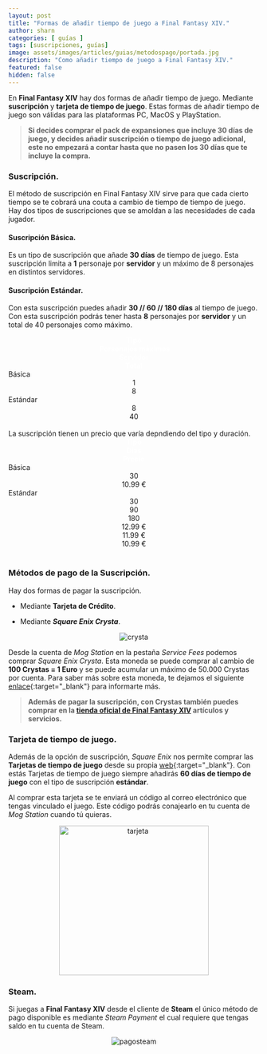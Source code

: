 ```yaml
---
layout: post
title: "Formas de añadir tiempo de juego a Final Fantasy XIV."
author: sharn
categories: [ guías ]
tags: [suscripciones, guías]
image: assets/images/articles/guias/metodospago/portada.jpg
description: "Como añadir tiempo de juego a Final Fantasy XIV."
featured: false
hidden: false
---
```

En **Final Fantasy XIV** hay dos formas de añadir tiempo de juego. Mediante **suscripción** y **tarjeta de tiempo de juego**. Estas formas de añadir tiempo de juego son válidas para las plataformas PC, MacOS y PlayStation.

<blockquote>
<b>Si decides comprar el pack de expansiones que incluye 30 días de juego, y decides añadir suscripción o tiempo de juego adicional, este no empezará a contar hasta que no pasen los 30 días que te incluye la compra.</b>
</blockquote> 

### Suscripción.

El método de suscripción en Final Fantasy XIV sirve para que cada cierto tiempo se te cobrará una couta a cambio de tiempo de tiempo de juego. Hay dos tipos de suscripciones que se amoldan a las necesidades de cada jugador.

#### Suscripción Básica.

Es un tipo de suscripción que añade **30 días** de tiempo de juego. Esta suscripción limita a **1** personaje por **servidor** y un máximo de 8 personajes en distintos servidores.

#### Suscripción Estándar.

Con esta suscripción puedes añadir **30 // 60 // 180 días** al tiempo de juego. Con esta suscripción podrás tener hasta **8** personajes por **servidor** y un total de 40 personajes como máximo.
<br/>

<div class="container">
<div class="span2">
  <div class="row">    
    <div class="col-4 border bg-dark" align="center">
      <font color="white"><b>Tipo</b></font>
    </div>        
    <div class="col-8 border bg-dark" align="center">
      <div class="row">    
        <font color="white"><b>&nbsp;Personajes máximos</b></font>
      </div>
      <div class="row">    
        <div class="col-6 border bg-secondary" align="center">
          <font color="white"><b>Servidor</b></font>
        </div>    
        <div class="col-6 border bg-secondary" align="center">
          <font color="white"><b>Total</b></font>
        </div>    
      </div>      
    </div>    
  </div>
  </div>
  <div class="row">
    <div class="col-4 border bg-light">
        Básica
    </div>    
    <div class="col-4 border bg-light" align="center">
        1
    </div>    
    <div class="col-4 border bg-light" align="center">
        8
    </div>        
  </div>  
  <div class="row">
    <div class="col-4 border bg-light">
        Estándar
    </div>    
    <div class="col-4 border bg-light" align="center">
        8
    </div>    
    <div class="col-4 border bg-light" align="center">
        40
    </div>    
  </div>   
</div>
<br/>
La suscripción tienen un precio que varía depndiendo del tipo y duración. 

<div class="container">
<div class="span2">
  <div class="row">    
    <div class="col-4 border bg-dark" align="center">
      <font color="white"><b>Tipo</b></font>
    </div>        
    <div class="col-4 border bg-dark" align="center">
        <font color="white"><b>Días</b></font>
    </div>     
    <div class="col-4 border bg-dark" align="center">
        <font color="white"><b>Precio</b></font>
    </div>    
  </div>
  </div>
  <div class="row">
    <div class="col-4 border bg-light">
      Básica
    </div>    
    <div class="col-4 border bg-light" align="center">
      30
    </div>    
    <div class="col-4 border bg-light" align="center">
      10.99 €
    </div>        
  </div>  
  <div class="row">
    <div class="col-4 border bg-light">
    Estándar
    </div>    
    <div class="col-4 border bg-light">      
      <div class="row border">
        <div class="col border" align="center">
        30 
        </div>
      </div>
      <div class="row">
        <div class="col border" align="center">
        90 
        </div>
      </div>
      <div class="row">
        <div class="col border" align="center">
        180 
        </div>
      </div>            
    </div>    
    <div class="col-4 border bg-light">
      <div class="row">
        <div class="col border" align="center">
        12.99 €
        </div>
      </div>
      <div class="row">
        <div class="col border" align="center">
        11.99 €
        </div>
      </div>
      <div class="row">
        <div class="col border" align="center">
        10.99 €
        </div>
      </div>  
    </div>    
  </div>   
</div>
<br/>

### Métodos de pago de la Suscripción.

Hay dos formas de pagar la suscripción.

- Mediante **Tarjeta de Crédito**.

- Mediante ***Square Enix Crysta***.

<p align="center"><img src="{{ site.baseurl }}/assets/images/articles/guias/metodospago/crysta.jpg" alt="crysta"/></p>

Desde la cuenta de *Mog Station* en la pestaña *Service Fees* podemos comprar *Square Enix Crysta*. Esta moneda se puede comprar al cambio de **100 Crystas = 1 Euro** y se puede acumular un máximo de 50.000 Crystas por cuenta. Para saber más sobre esta moneda, te dejamos el siguiente [enlace](https://square-enix-games.com/en_eu/seaccount/crysta){:target="_blank"} para informarte más.

<blockquote>
<b>Además de pagar la suscripción, con Crystas también puedes comprar en la <a href="https://store.finalfantasyxiv.com/ffxivstore/en-gb/" target="_blank">tienda oficial de Final Fantasy XIV</a> artículos y servicios.</b>
</blockquote> 

### Tarjeta de tiempo de juego.

Además de la opción de suscripción, *Square Enix* nos permite comprar las **Tarjetas de tiempo de juego** desde su propia [web](https://store.eu.square-enix-games.com/es_EU/product/307018/final-fantasy-xiv-60-days-game-time-card-other){:target="_blank"}. Con estás Tarjetas de tiempo de juego siempre añadirás **60 días de tiempo de juego** con el tipo de suscripción **estándar**. 

Al comprar esta tarjeta se te enviará un código al correo electrónico que tengas vinculado el juego. Este código podrás conajearlo en tu cuenta de *Mog Station* cuando tú quieras.

<p align="center"><img src="{{ site.baseurl }}/assets/images/articles/guias/metodospago/tarjeta.jpg" width="300" alt="tarjeta"/></p>

### Steam.

Si juegas a **Final Fantasy XIV** desde el cliente de **Steam** el único método de pago disponible es mediante *Steam Payment* el cual requiere que tengas saldo en tu cuenta de Steam.

<p align="center"><img src="{{ site.baseurl }}/assets/images/articles/guias/metodospago/pagosteam.jpg" alt="pagosteam"/></p>